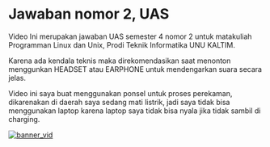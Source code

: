 # Jawaban nomor 2, UAS

Video Ini merupakan jawaban UAS semester 4 nomor 2 untuk matakuliah Programman Linux dan Unix, Prodi Teknik Informatika UNU KALTIM.

Karena ada kendala teknis maka direkomendasikan saat menonton menggunkan HEADSET atau EARPHONE untuk mendengarkan suara secara jelas.

Video ini saya buat menggunakan ponsel untuk proses perekaman, dikarenakan di daerah saya sedang mati listrik, jadi saya tidak bisa menggunakan laptop karena laptop saya tidak bisa nyala jika tidak sambil di charging. 

[![banner_vid]({{site.baseurl}}/assets/images/banner_vid.jpg)](https://youtu.be/x_hAGMOjnck?list=PLVORAmmWWrrIe8LjUFULyLJgPu43zMqBz)

